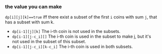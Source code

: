 ### the value you can make
`dp[i][j][k]==true` iff there exist a subset of the first `i` coins with sum `j`, that has a subset with sum k.

- `dp[i-1][j][k]` The i-th coin is not used in the subsets.
- `dp[i-1][j-c_i][]` The i-th coin is used in the subset to make j, but it's not used in the subset of this subset.
- `dp[i-1][j-c_i][k-c_i]` The i-th coin is used in both subsets.
